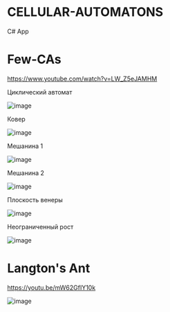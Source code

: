 # CELLULAR-AUTOMATONS
C# App

# Few-CAs

https://www.youtube.com/watch?v=LW_Z5eJAMHM

Циклический автомат

![image](https://github.com/tltrus/CELLULAR-AUTOMATONS/assets/77125487/47fbf940-41f6-44a2-bac2-2742eb482287)

Ковер

![image](https://github.com/tltrus/CELLULAR-AUTOMATONS/assets/77125487/66bd532c-3be7-4486-9ffd-e7039ea0b685)

Мешанина 1

![image](https://github.com/tltrus/CELLULAR-AUTOMATONS/assets/77125487/be376cda-0963-45de-8241-fedadaafc29c)

Мешанина 2

![image](https://github.com/tltrus/CELLULAR-AUTOMATONS/assets/77125487/3e87c966-a5bf-4254-9d56-44229f794110)

Плоскость венеры

![image](https://github.com/tltrus/CELLULAR-AUTOMATONS/assets/77125487/e8c085c9-d36c-4fea-a668-5326a130ad22)

Неограниченный рост

![image](https://github.com/tltrus/CELLULAR-AUTOMATONS/assets/77125487/21940499-4ceb-4ac8-b57a-4d3bbca68cb8)


# Langton's Ant

https://youtu.be/mW62GfIY10k

![image](https://github.com/tltrus/CELLULAR-AUTOMATONS/assets/77125487/e5fc9033-a212-401e-b2f7-cfc7cb0304c8)
